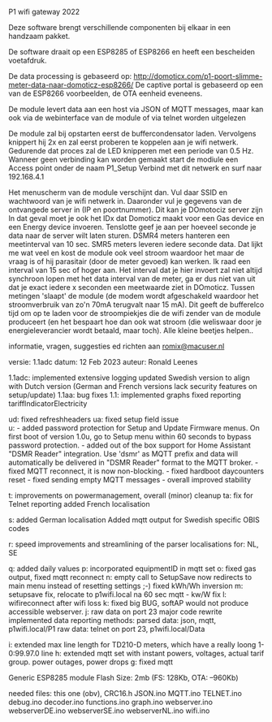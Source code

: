 
  P1 wifi gateway 2022
  
  Deze software brengt verschillende componenten bij elkaar in een handzaam pakket.
  
  De software draait op een ESP8285 of ESP8266 en heeft een bescheiden voetafdruk.
  
  De data processing is gebaseerd op: http://domoticx.com/p1-poort-slimme-meter-data-naar-domoticz-esp8266/
  De captive portal is gebaseerd op een van de ESP8266 voorbeelden, de OTA eenheid eveneens.
  
  De module levert data aan een host via JSON of MQTT messages, maar kan ook via de webinterface van de module of via telnet worden uitgelezen
  
  De module zal bij opstarten eerst de buffercondensator laden. 
  Vervolgens knippert hij 2x en zal eerst proberen te koppelen aan je wifi netwerk. Gedurende dat proces zal de LED knipperen
  met een periode van 0.5 Hz.
  Wanneer geen verbinding kan worden gemaakt start de modiule een Access point onder de naam P1_Setup
  Verbind met dit netwerk en surf naar 192.168.4.1
  
  Het menuscherm van de module verschijnt dan. Vul daar SSID en wachtwoord van je wifi netwerk in. 
  Daaronder vul je gegevens van de ontvangede server in (IP en poortnummer). Dit kan je DOmotociz server zijn
  In dat geval moet je ook het IDx dat Domoticz maakt voor een Gas device en een Energy device invoeren.
  Tenslotte geef je aan per hoeveel seconde je data naar de server wilt laten sturen.
  DSMR4 meters hanteren een meetinterval van 10 sec. SMR5 meters leveren iedere seconde data. Dat lijkt me wat veel en 
  kost de module ook veel stroom waardoor het maar de vraag is of hij parasitair (door de meter gevoed) kan werken.
  Ik raad een interval van 15 sec of hoger aan. Het interval dat je hier invoert zal niet altijd synchroon lopen met
  het data interval van de meter, ga er dus niet van uit dat je exact iedere x seconden een meetwaarde ziet in DOmoticz. 
  Tussen metingen 'slaapt' de module (de modem wordt afgeschakeld waardoor het stroomverbruik van zo'n 70mA terugvalt naar 15 mA). 
  Dit geeft de bufferelco tijd om op te laden voor de stroompiekjes die de wifi zender van de module produceert 
  (en het bespaart hoe dan ook wat stroom (die weliswaar door je energieleverancier wordt betaald, maar toch). Alle kleine 
  beetjes helpen..
 
   informatie, vragen, suggesties ed richten aan romix@macuser.nl 
   
   
     
   versie: 1.1adc 
   datum:  12 Feb 2023
   auteur: Ronald Leenes
   
   1.1adc: implemented extensive logging
   			updated Swedish version to align with Dutch version (German and French versions lack security features on setup/update)
   1.1aa: bug fixes
   1.1: implemented graphs
   		fixed reporting tariffIndicatorElectricity
   
   ud: fixed refreshheaders
   ua: fixed setup field issue  
   u: - added password protection for Setup and Update Firmware menus. On first boot of version 1.0u, go to Setup menu 
        within 60 seconds to bypass password protection.
      - added out of the box support for Home Assistant "DSMR Reader" integration. Use 'dsmr' as MQTT prefix and data will
        automatically be delivered in "DSMR Reader" format to the MQTT broker.
      - fixed MQTT reconnect, it is now non-blocking.
      - fixed hardboot daycounters reset
      - fixed sending empty MQTT messages
      - overall improved stability
      
   t: improvements on powermanagement, overall (minor) cleanup
   ta: fix for Telnet reporting
 		added French localisation
   
   s: added German localisation
         Added mqtt output for Swedish specific OBIS codes
         
   r: speed improvements and streamlining of the parser
       localisations for: NL, SE
       
   q: added daily values
   p: incorporated equipmentID in mqtt set
   o: fixed gas output, fixed mqtt reconnect
   n: empty call to SetupSave now redirects to main menu instead of resetting settings ;-)
       fixed kWh/Wh inversion
   m: setupsave fix, relocate to p1wifi.local na 60 sec 
       mqtt - kw/W fix
   l: wifireconnect after wifi loss
   k: fixed big BUG, softAP would not produce accessible webserver.
   j: raw data on port 23
       major code rewrite
       implemented data reporting methods: 
         parsed data: json, mqtt, p1wifi.local/P1
         raw data: telnet on port 23, p1wifi.local/Data
         
   i:  extended max line length for TD210-D meters, which have a really loong 1-0:99.97.0 line
   h:  extended mqtt set with instant powers, voltages, actual tarif group. power outages, power drops
   g: fixed mqtt
   
   Generic ESP8285 module 
	Flash Size: 2mb (FS: 128Kb, OTA: –960Kb) 
   
   needed files: 
   this one (obv), 
   CRC16.h
   JSON.ino
   MQTT.ino
   TELNET.ino
   debug.ino
   decoder.ino
   functions.ino
   graph.ino
   webserver.ino
   webserverDE.ino 
   webserverSE.ino
   webserverNL.ino
   wifi.ino 
